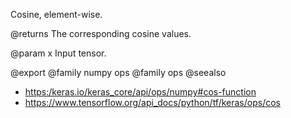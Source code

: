 Cosine, element-wise.

@returns
    The corresponding cosine values.

@param x
Input tensor.

@export
@family numpy ops
@family ops
@seealso
+ <https:/keras.io/keras_core/api/ops/numpy#cos-function>
+ <https://www.tensorflow.org/api_docs/python/tf/keras/ops/cos>

